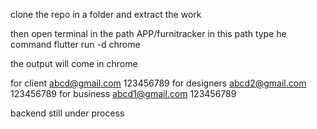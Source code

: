 clone the repo in a folder and extract the work

then open terminal in the path APP/furnitracker
in this path type he command flutter run -d chrome

the output will come in chrome

for client abcd@gmail.com 123456789
for designers abcd2@gmail.com 123456789
for business abcd1@gmail.com 123456789

backend still under process
